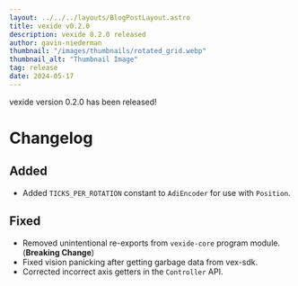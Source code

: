 ```yaml
---
layout: ../../../layouts/BlogPostLayout.astro
title: vexide v0.2.0
description: vexide 0.2.0 released
author: gavin-niederman
thumbnail: "/images/thumbnails/rotated_grid.webp"
thumbnail_alt: "Thumbnail Image"
tag: release
date: 2024-05-17
---
```


vexide version 0.2.0 has been released!

# Changelog

## Added

- Added `TICKS_PER_ROTATION` constant to `AdiEncoder` for use with `Position`.

## Fixed

- Removed unintentional re-exports from `vexide-core` program module. (**Breaking Change**)
- Fixed vision panicking after getting garbage data from vex-sdk.
- Corrected incorrect axis getters in the `Controller` API.
